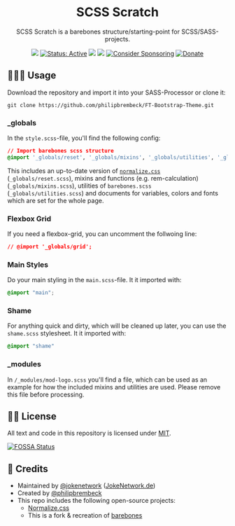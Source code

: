<p align="center">
 <h1 align="center">SCSS Scratch</h1>
 <p align="center">SCSS Scratch is a barebones structure/starting-point for SCSS/SASS-projects. </p>
</p>
  <p align="center">
 <a href="https://app.fossa.com/projects/git%2Bgithub.com%2FJokeNetwork%2FSCSS-Scratch?ref=badge_small" alt="FOSSA Status"><img src="https://app.fossa.com/api/projects/git%2Bgithub.com%2FJokeNetwork%2FSCSS-Scratch.svg?type=small"/></a>
	<a href="https://jokenetwork.de/badges"><img alt="Status: Active" src="https://jokenetwork.de/assets/img/gitstatus/active.svg"></a>
  <a href="https://app.fossa.com/projects/git%2Bgithub.com%2FJokeNetwork%2FSCSS-Scratch?ref=badge_shield" alt="FOSSA Status"><img src="https://app.fossa.com/api/projects/git%2Bgithub.com%2FJokeNetwork%2FSCSS-Scratch.svg?type=shield"/></a>
	<a href="https://www.codacy.com/gh/JokeNetwork/SCSS-Scratch/dashboard?utm_source=github.com&amp;utm_medium=referral&amp;utm_content=JokeNetwork/SCSS-Scratch&amp;utm_campaign=Badge_Grade"><img src="https://app.codacy.com/project/badge/Grade/2f8a039d854a4a3ca857ecede388bfea"/></a>
	<a href="https://github.com/sponsors/philipbrembeck"><img src="https://img.shields.io/badge/Sponsor-white.svg?logo=githubsponsors" alt="Consider Sponsoring"></a>
	<a href="https://www.paypal.com/donate?hosted_button_id=N4F7DAQH7ET2G"><img src="https://img.shields.io/badge/Donate-blue.svg?logo=paypal" alt="Donate"></a>
  </p>
 
    
## 👨🏼‍💻 Usage
Download the repository and import it into your SASS-Processor or clone it:

    git clone https://github.com/philipbrembeck/FT-Bootstrap-Theme.git


### _globals

In the `style.scss`-file, you'll find the following config:

````css
// Import barebones scss structure
@import '_globals/reset', '_globals/mixins', '_globals/utilities', '_globals/variables', '_globals/colors', '_globals/fonts';
```` 

This includes an up-to-date version of [`normalize.css`](https://necolas.github.io/normalize.css/) (`_globals/reset.scss`), mixins and functions (e.g. rem-calculation) (`_globals/mixins.scss`), utilities of `barebones.scss` (`_globals/utilities.scss`) and documents for variables, colors and fonts which are set for the whole page.

### Flexbox Grid 

If you need a flexbox-grid, you can uncomment the follwoing line:

````css
// @import '_globals/grid';
````

### Main Styles
Do your main styling in the `main.scss`-file. It it imported with:

````css
@import "main";
````

### Shame
For anything quick and dirty, which will be cleaned up later, you can use the `shame.scss` stylesheet. It it imported with:

````css
@import "shame"
```` 
   
### _modules
In `/_modules/mod-logo.scss` you'll find a file, which can be used as an example for how the included mixins and utilities are used.
Please remove this file before processing.

## 👩‍⚖️ License

All text and code in this repository is licensed under [MIT](https://github.com/JokeNetwork/SCSS-Scratch/blob/master/LICENSE).

[![FOSSA Status](https://app.fossa.com/api/projects/git%2Bgithub.com%2FJokeNetwork%2FSCSS-Scratch.svg?type=large)](https://app.fossa.com/projects/git%2Bgithub.com%2FJokeNetwork%2FSCSS-Scratch?ref=badge_large)

## 🤝 Credits 

* Maintained by [@jokenetwork](https://github.com/jokenetwork) ([JokeNetwork.de](https://jokenetwork.de)) 
* Created by [@philipbrembeck](https://github.com/philipbrembeck)
* This repo includes the following open-source projects:
	* [Normalize.css](https://necolas.github.io/normalize.css/)
	* This is a fork & recreation of [barebones](https://github.com/nothingrandom/barebones)
